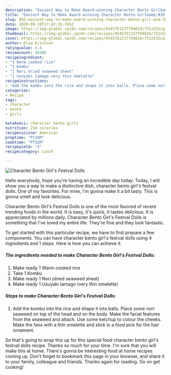 ```yaml
---
description: "Easiest Way to Make Award-winning Character Bento Girl&amp;#39;s Festval Dolls"
title: "Easiest Way to Make Award-winning Character Bento Girl&amp;#39;s Festval Dolls"
slug: 892-easiest-way-to-make-award-winning-character-bento-girl-and-39-s-festval-dolls
date: 2020-09-10T17:42:19.785Z
image: https://img-global.cpcdn.com/recipes/4545761237794816/751x532cq70/character-bento-girls-festval-dolls-recipe-main-photo.jpg
thumbnail: https://img-global.cpcdn.com/recipes/4545761237794816/751x532cq70/character-bento-girls-festval-dolls-recipe-main-photo.jpg
cover: https://img-global.cpcdn.com/recipes/4545761237794816/751x532cq70/character-bento-girls-festval-dolls-recipe-main-photo.jpg
author: Elva Erickson
ratingvalue: 4.4
reviewcount: 48306
recipeingredient:
- "1 Warm cooked rice"
- "1 Kombu"
- "1 Nori dried seaweed sheet"
- "1 Usuyaki tamago very thin omelette"
recipeinstructions:
- "Add the kombu into the rice and shape it into balls. Place some nori seaweed on top of the head and on the body. Make the facial features from the seaweed and attach. Use some ketchup to colour the cheeks. Make the fans with a thin omelette and stick in a food pick for the hair ornament."
categories:
- Recipe
tags:
- character
- bento
- girls

katakunci: character bento girls 
nutrition: 234 calories
recipecuisine: American
preptime: "PT26M"
cooktime: "PT32M"
recipeyield: "2"
recipecategory: Lunch

---
```



![Character Bento Girl&#39;s Festval Dolls](https://img-global.cpcdn.com/recipes/4545761237794816/751x532cq70/character-bento-girls-festval-dolls-recipe-main-photo.jpg)

Hello everybody, hope you're having an incredible day today. Today, I will show you a way to make a distinctive dish, character bento girl&#39;s festval dolls. One of my favorites. For mine, I'm gonna make it a bit tasty. This is gonna smell and look delicious.

Character Bento Girl&#39;s Festval Dolls is one of the most favored of recent trending foods in the world. It is easy, it's quick, it tastes delicious. It is appreciated by millions daily. Character Bento Girl&#39;s Festval Dolls is something that I've loved my entire life. They're fine and they look fantastic.




To get started with this particular recipe, we have to first prepare a few components. You can have character bento girl&#39;s festval dolls using 4 ingredients and 1 steps. Here is how you can achieve it.

<!--inarticleads1-->

##### The ingredients needed to make Character Bento Girl&#39;s Festval Dolls:

1. Make ready 1 Warm cooked rice
1. Take 1 Kombu
1. Make ready 1 Nori (dried seaweed sheet)
1. Make ready 1 Usuyaki tamago (very thin omelette)




<!--inarticleads2-->

##### Steps to make Character Bento Girl&#39;s Festval Dolls:

1. Add the kombu into the rice and shape it into balls. Place some nori seaweed on top of the head and on the body. Make the facial features from the seaweed and attach. Use some ketchup to colour the cheeks. Make the fans with a thin omelette and stick in a food pick for the hair ornament.




So that's going to wrap this up for this special food character bento girl&#39;s festval dolls recipe. Thanks so much for your time. I'm sure that you will make this at home. There's gonna be interesting food at home recipes coming up. Don't forget to bookmark this page in your browser, and share it to your family, colleague and friends. Thanks again for reading. Go on get cooking!
